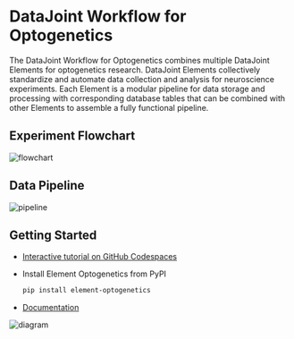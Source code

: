 # DataJoint Workflow for Optogenetics

The DataJoint Workflow for Optogenetics combines multiple DataJoint Elements for
optogenetics research.  DataJoint Elements collectively standardize and automate data
collection and analysis for neuroscience experiments.  Each Element is a modular
pipeline for data storage and processing with corresponding database tables that can be
combined with other Elements to assemble a fully functional pipeline.

## Experiment Flowchart

![flowchart](https://raw.githubusercontent.com/datajoint/element-optogenetics/main/images/flowchart.svg)

## Data Pipeline

![pipeline](https://raw.githubusercontent.com/datajoint/element-optogenetics/main/images/pipeline.svg)

## Getting Started

+ [Interactive tutorial on GitHub Codespaces](#interactive-tutorial)

+ Install Element Optogenetics from PyPI

     ```bash
     pip install element-optogenetics
     ```

+ [Documentation](https://datajoint.com/docs/elements/element-optogenetics)


![diagram](https://raw.githubusercontent.com/datajoint/element-optogenetics/main/images/diagram_flowchart.svg)
